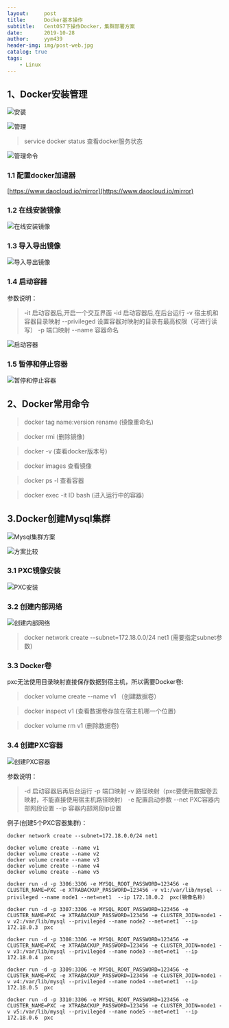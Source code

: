 ```yaml
---
layout:     post
title:      Docker基本操作
subtitle:   CentOS7下操作Docker，集群部署方案
date:       2019-10-28
author:     yym439
header-img: img/post-web.jpg
catalog: true
tags:
    - Linux
---
```



## 1、Docker安装管理

![安装](https://yym439.github.io/img/docker-1.png "安装")

![管理](https://yym439.github.io/img/docker-2.png "管理")

> service docker status  查看docker服务状态

![管理命令](https://yym439.github.io/img/docker-3.png "管理命令")

### 1.1 配置docker加速器
[https://www.daocloud.io/mirror](https://www.daocloud.io/mirror)


### 1.2 在线安装镜像
![在线安装镜像](https://yym439.github.io/img/docker-4.jpg "在线安装镜像")


### 1.3 导入导出镜像
![导入导出镜像](https://yym439.github.io/img/docker-5.png "导入导出镜像")


### 1.4 启动容器

参数说明：
> -it 启动容器后,开启一个交互界面
> -id 启动容器后,在后台运行
> -v 宿主机和容器目录映射
> --privileged 设置容器对映射的目录有最高权限（可进行读写）
> -p 端口映射
> --name 容器命名

![启动容器](https://yym439.github.io/img/docker-6.png "启动容器")

### 1.5 暂停和停止容器
![暂停和停止容器](https://yym439.github.io/img/docker-7.png "暂停和停止容器")

## 2、Docker常用命令
> docker tag name:version  rename (镜像重命名)

> docker rmi (删除镜像)

> docker -v (查看docker版本号)

> docker images 查看镜像

> docker ps -l 查看容器

> docker exec -it ID bash  (进入运行中的容器)

## 3.Docker创建Mysql集群
![Mysql集群方案](https://yym439.github.io/img/docker-8.png "Mysql集群方案")

![方案比较](https://yym439.github.io/img/docker-9.png "方案比较")

### 3.1 PXC镜像安装
![PXC安装](https://yym439.github.io/img/docker-10.png "daocloud PXC安装")

### 3.2 创建内部网络
![创建内部网络](https://yym439.github.io/img/docker-11.png "创建内部网络")

> docker network create --subnet=172.18.0.0/24  net1  (需要指定subnet参数)

### 3.3 Docker卷

pxc无法使用目录映射直接保存数据到宿主机，所以需要Docker卷:

> docker volume create --name v1 （创建数据卷）

> docker inspect v1  (查看数据卷存放在宿主机哪一个位置)

> docker volume rm v1  (删除数据卷)

### 3.4 创建PXC容器
![创建PXC容器](https://yym439.github.io/img/docker-12.png "创建PXC容器")

参数说明：
> -d 启动容器后再后台运行
> -p 端口映射
> -v 路径映射（pxc要使用数据卷去映射，不能直接使用宿主机路径映射）
> -e 配置启动参数
> --net PXC容器内部网段设置
> --ip 容器内部网段ip设置

例子(创建5个PXC容器集群)：
``` docker
docker network create --subnet=172.18.0.0/24 net1

docker volume create --name v1
docker volume create --name v2
docker volume create --name v3
docker volume create --name v4
docker volume create --name v5

docker run -d -p 3306:3306 -e MYSQL_ROOT_PASSWORD=123456 -e CLUSTER_NAME=PXC -e XTRABACKUP_PASSWORD=123456 -v v1:/var/lib/mysql --privileged --name node1 --net=net1  --ip 172.18.0.2  pxc(镜像名称)

docker run -d -p 3307:3306 -e MYSQL_ROOT_PASSWORD=123456 -e CLUSTER_NAME=PXC -e XTRABACKUP_PASSWORD=123456 -e CLUSTER_JOIN=node1 -v v2:/var/lib/mysql --privileged --name node2 --net=net1  --ip 172.18.0.3  pxc

docker run -d -p 3308:3306 -e MYSQL_ROOT_PASSWORD=123456 -e CLUSTER_NAME=PXC -e XTRABACKUP_PASSWORD=123456 -e CLUSTER_JOIN=node1 -v v3:/var/lib/mysql --privileged --name node3 --net=net1  --ip 172.18.0.4  pxc

docker run -d -p 3309:3306 -e MYSQL_ROOT_PASSWORD=123456 -e CLUSTER_NAME=PXC -e XTRABACKUP_PASSWORD=123456 -e CLUSTER_JOIN=node1 -v v4:/var/lib/mysql --privileged --name node4 --net=net1  --ip 172.18.0.5  pxc

docker run -d -p 3310:3306 -e MYSQL_ROOT_PASSWORD=123456 -e CLUSTER_NAME=PXC -e XTRABACKUP_PASSWORD=123456 -e CLUSTER_JOIN=node1 -v v5:/var/lib/mysql --privileged --name node5 --net=net1  --ip 172.18.0.6  pxc
```
